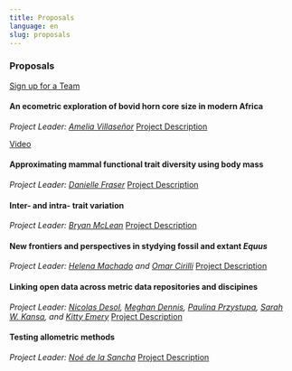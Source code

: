 ```yaml
---
title: Proposals
language: en
slug: proposals
---
```


<h3>Proposals</h3>

<a href="https://docs.google.com/forms/d/e/1FAIpQLScjtVpO4TFUkFxkr54irrD48nc6k1dvnPCT04y8QZ-8WKBkVg/viewform">Sign up for a Team</a> <br>

<h4><b>An ecometric exploration of bovid horn core size in modern Africa</b></h4>
<i>Project Leader: <a href="mailto:avillase@uark.edu"> Amelia Villaseñor</a></i>
<a href="">Project Description</a>
<p>
    <a href="https://youtu.be/7ZpzA1oPIII4">Video</a>

<br>

<h4><b>Approximating mammal functional trait diversity using body mass</b></h4>
<i>Project Leader: <a href="mailto:DFraser@nature.ca">Danielle Fraser</a></i>
<a href="">Project Description</a>
    
<br>

<h4><b>Inter- and intra- trait variation</b></h4>
<i>Project Leader: <a href="mailto:b_mclean@uncg.edu">Bryan McLean</a></i>
<a href="">Project Description</a>

<br>

<h4><b>New frontiers and perspectives in stydying fossil and extant <i>Equus</i></b></h4>
<i>Project Leader: <a href="mailto:hdebasto@uoregon.edu">Helena Machado</a> and <a href="mailto:omar.cirilli@phd.unipi.it">Omar Cirilli</a></i>
<a href="">Project Description</a>

<br>

<h4><b>Linking open data across metric data repositories and discipines</b></h4>
<i>Project Leader: <a href="mailto:ndelsol@ufl.edu">Nicolas Desol</a>, <a href="mailto:lmd@openconetxt.org">Meghan Dennis</a>, <a href="mailto:ciszka@opencontext.org">Paulina Przystupa</a>, <a href="mailto:sarah@opencontext.org">Sarah W. Kansa</a>, and <a href="mailto:kemery@flmnh.ufl.edu">Kitty Emery</a></i>
<a href="">Project Description</a>

<br>

<h4><b>Testing allometric methods</b></h4>
<i>Project Leader: <a href="mailto:delasancha@gmail.com">Noé de la Sancha</a></i>
<a href="">Project Description</a>
